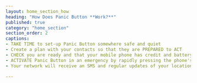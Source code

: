 ```yaml
---
layout: home_section_how
heading: "How Does Panic Button **Work?**"
published: true
category: "home_section"
section_order: 2
captions:
- TAKE TIME to set-up Panic Button somewhere safe and quiet
- Create a plan with your contacts so that they are PREPARED to ACT
- CHECK you are ready and that your mobile phone has credit and battery 
- ACTIVATE Panic Button in an emergency by rapidly pressing the phone's power button 
- Your network will receive an SMS and regular updates of your location helping them to ACT FAST

---
```

